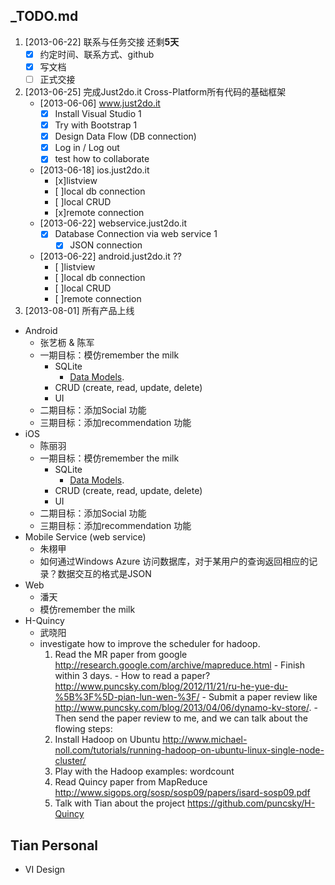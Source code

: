 ## _TODO.md

1. [2013-06-22] 联系与任务交接 还剩**5天**
	- [x] 约定时间、联系方式、github
	- [x] 写文档
	- [ ] 正式交接
2. [2013-06-25] 完成Just2do.it Cross-Platform所有代码的基础框架 
	- [2013-06-06] www.just2do.it
		- [x] Install Visual Studio 1
		- [x] Try with Bootstrap 1
		- [x] Design Data Flow (DB connection)
		- [x] Log in / Log out
		- [x] test how to collaborate
	- [2013-06-18] ios.just2do.it
		- [x]listview 
		- [ ]local db connection
		- [ ]local CRUD
		- [x]remote connection
	- [2013-06-22] webservice.just2do.it 
		- [x] Database Connection via web service 1
		     - [x] JSON connection
	- [2013-06-22] android.just2do.it ??
		- [ ]listview 
		- [ ]local db connection
		- [ ]local CRUD
		- [ ]remote connection
3. [2013-08-01] 所有产品上线
  - Android 
      - 张艺枥 & 陈军
      - 一期目标：模仿remember the milk
        - SQLite
          - [Data Models](https://github.com/just2do-it/www.just2do.it/wiki/Models).
        - CRUD (create, read, update, delete)
        - UI
      - 二期目标：添加Social 功能
      - 三期目标：添加recommendation 功能
  - iOS
      - 陈丽羽
      - 一期目标：模仿remember the milk
        - SQLite
          - [Data Models](https://github.com/just2do-it/www.just2do.it/wiki/Models).
        - CRUD (create, read, update, delete)
        - UI
      - 二期目标：添加Social 功能
      - 三期目标：添加recommendation 功能
  - Mobile Service (web service)
      - 朱栩甲
      - 如何通过Windows Azure 访问数据库，对于某用户的查询返回相应的记录？数据交互的格式是JSON
  - Web
      - 潘天
      - 模仿remember the milk
  - H-Quincy
      - 武晓阳
      - investigate how to improve the scheduler for hadoop.
          1. Read the MR paper from google http://research.google.com/archive/mapreduce.html
            - Finish within 3 days. 
            - How to read a paper? http://www.puncsky.com/blog/2012/11/21/ru-he-yue-du-%5B%3F%5D-pian-lun-wen-%3F/
            - Submit a paper review like http://www.puncsky.com/blog/2013/04/06/dynamo-kv-store/.
            - Then send the paper review to me, and we can talk about the flowing steps:
          2. Install Hadoop on Ubuntu http://www.michael-noll.com/tutorials/running-hadoop-on-ubuntu-linux-single-node-cluster/
          3. Play with the Hadoop examples: wordcount 
          4. Read Quincy paper from MapReduce http://www.sigops.org/sosp/sosp09/papers/isard-sosp09.pdf
          5. Talk with Tian about the project https://github.com/puncsky/H-Quincy


## Tian Personal 

- VI Design
